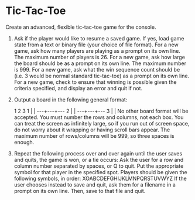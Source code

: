# Tic-Tac-Toe
Create an advanced, flexible tic-tac-toe game for the console. 
1. Ask if the player would like to resume a saved game. If yes, load game state from a text or binary file (your choice of file format).
For a new game, ask how many players are playing as a prompt on its own line. The maximum number of players is 26.
For a new game, ask how large the board should be as a prompt on its own line. The maximum number is 999.
For a new game, ask what the win sequence count should be (i.e. 3 would be normal standard tic-tac-toe) as a prompt on its own line.
For a new game, check to ensure that winning is possible given the criteria specified, and display an error and quit if not.
2. Output a board in the following general format:
 
    1   2   3
1     |   |
   ---+---+---
2     |   |
   ---+---+---
3     |   |
No other board format will be accepted. You must number the rows and columns, not each box. You can treat the screen as infinitely large, so if you run out of screen space, do not worry about it wrapping or having scroll bars appear. The maximum number of rows/columns will be 999, so three spaces is enough.
 
2. Repeat the following process over and over again until the user saves and quits, the game is won, or a tie occurs:
Ask the user for a row and column number separated by spaces, or Q to quit. Put the appropriate symbol for that player in the specified spot. Players should be given the following symbols, in order: XOABCDEFGHIJKLMNPQRSTUVWYZ
If the user chooses instead to save and quit, ask them for a filename in a prompt on its own line. Then, save to that file and quit.
